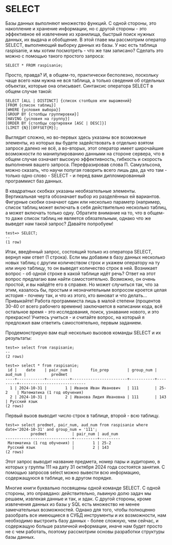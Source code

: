 # SELECT

Базы данных выполняют множество функций. С одной стороны, это накопление и хранение информации, но с другой стороны - это эффективное её извлечение из хранилища, быстрый поиск нужных данных, их выдача и обобщение. В этой главе мы рассмотрим оператор SELECT, выполняющий выборку данных из базы. У нас есть таблица raspisanie, и мы хотим посмотреть - что же там записано? Сделать это можно с помощью такого простого запроса:
```
SELECT * FROM raspisanie;
```
Просто, правда? И, в общем-то, практически бесполезно, поскольку чаще всего нам нужна не вся таблица, а только сведения об отдельных объектах, которые она описывает. Синтаксис оператора SELECT в общем случае такой:

```
SELECT [ALL | DISTINCT] {список столбцов или выражений}
[FROM {список таблиц}]
[WHERE {условия выбора}]
[GROUP BY {столбцы группировки}]
[HAVING {условия на группу}]
[ORDER BY {столбцы сортировки [ASC | DESC]}]
[LIMIT {N}][OFFSET{M}];
```
Выглядит сложно, но во-первых здесь указаны все возможные элементы, из которых вы будете задействовать в отдельно взятом запросе далеко не всё, а во-вторых, этот оператор имеет широчайшие возможности по манипулированию данными на стороне сервера, что в общем случае означает высокую эффективность, гибкость и скорость выполнения вашего запроса. Перефразировав слова П. Самуэльсона, можно сказать, что научи попугая говорить всего лишь два, да что там - только одно слово - SELECT - и перед вами дипломированный программист баз данных.

В квадратных скобках указаны необязательные элементы. Вертикальная черта обозначает выбор из разделённых ей вариантов. Фигурные скобки означают один или несколько параметр (например, список таблиц может включать в себя действительно несколько таблиц, а может включать только одну. Обратите внимание на то, что в общем-то даже список таблиц не является обязательным, однако что же выведет нам такой запрос? Давайте попробуем!

```
test=> SELECT;
--
(1 row)
```

Итак, введённый запрос, состоящий только из оператора SELECT, вернул нам ответ (1 строка). Если мы добавим в базу данных несколько новых таблиц с другим количеством строк и укажем оператору на ту или иную таблицу, то он выведет количество строк в ней. Возникает вопрос - об одной строке в какой таблице идёт речь? Ответ на этот вопрос предлагаю вам найти самостоятельно. Возможно, он очень простой, и вы найдёте его в справке. Но может случиться так, что за этим, казалось бы, простым и незначительным вопросом кроется целая история - почему так, и что из этого, кто виноват и что делать... Привыкайте! Работа программиста лишь в малой степени (процентов 30-40 от всего рабочего времени) заключается в написании кода, всё остальное время - это исследования, поиск, узнавание нового, и это прекрасно! Учитесь учиться - и считайте вопрос, на который я предложил вам ответить самостоятельно, первым заданием.

Продемонстрирую вам ещё несколько вызовов команды SELECT и их результаты:

```
test=> select from raspisanie;
--
(2 rows)

test=> select * from raspisanie;
 id |    date    | pair_num |        fio_prep        | group_num | aud_num |           predmet           
----+------------+----------+------------------------+-----------+---------+-----------------------------
  1 | 2024-10-31 |        1 | Иванов Иван Иванович   | 111       | 25-2    | Математика (1 год обучения)
  2 | 2024-10-31 |        2 | Иванова Лидия Ивановна | 111       | 143     | Русский язык
(2 rows)
```
Первый вызов выводит число строк в таблице, второй - всю таблицу.

```
test=> select predmet, pair_num, aud_num from raspisanie where date='2024-10-31' and group_num = '111';
           predmet           | pair_num | aud_num 
-----------------------------+----------+---------
 Математика (1 год обучения) |        1 | 25-2
 Русский язык                |        2 | 143
(2 rows)

```
Этот запрос выводит название предмета, номер пары и аудиторию, в которых у группы 111 на дату 31 октября 2024 года состоятся занятия. С помощью запросов select можно вывести всю информацию, содержащуюся в таблице, но в другом порядке.

Многие книги буквально посвящены одной команде SELECT. С одной стороны, это оправдано: действительно, львиную долю задач мы решаем, извлекая данные и так, и эдак. С другой стороны, кроме извлечения данных из базы у SQL есть множество не менее замечательных возможностей. Однако для того, чтобы полноценно разобрать все имеющиеся в СУБД инструменты и их возможности, нам необходимо выстроить базу данных - более сложную, чем сейчас, и содержащую больше различной информации, иначе нам будет просто не с чем работать, поэтому рассмотрим основы разработки структуры базы данных.





